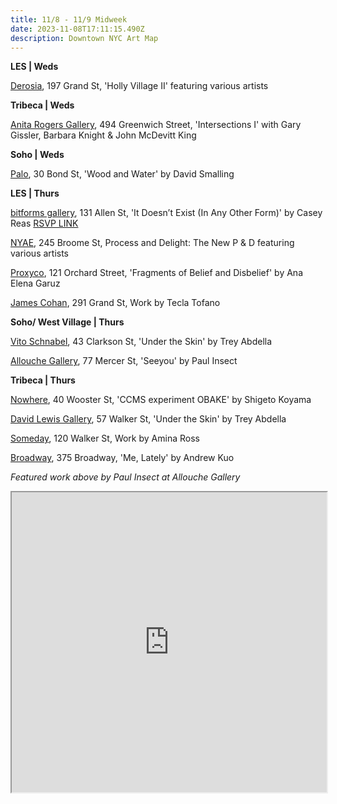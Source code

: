 ```yaml
---
title: 11/8 - 11/9 Midweek
date: 2023-11-08T17:11:15.490Z
description: Downtown NYC Art Map
---
```

**L﻿ES | Weds**

[Derosia](https://www.derosia.nyc/exhibitions/holly-village-ii), 197 Grand St, 'Holly Village II' featuring various artists

**Tribeca | Weds**

[Anita Rogers Gallery](https://www.anitarogersgallery.com/exhibitions/intersections-i), 494 Greenwich Street, 'Intersections I' with Gary Gissler, Barbara Knight & John McDevitt King

**S﻿oho | Weds**

[P﻿alo](https://www.palogallery.com/), 30 Bond St, 'Wood and Water' by David Smalling

**L﻿ES | Thurs**

[bitforms gallery](https://bitforms.art/), 131 Allen St, 'It Doesn’t Exist (In Any Other Form)' by Casey Reas [RSVP LINK](https://partiful.com/e/4LXRag9vo7nOm5NbIuey)

[NYAE](https://www.nyartistsequity.org/all-events/process-and-delight-the-new-p-amp-d), 245 Broome St, Process and Delight: The New P & D featuring various artists

[Proxyco](https://www.proxycogallery.com/fragments-of-belief-and-disbelief/), 121 Orchard Street, 'Fragments of Belief and Disbelief' by Ana Elena Garuz

[James Cohan](https://www.jamescohan.com/exhibitions/tecla-tofano), 291 Grand St, Work by Tecla Tofano

**S﻿oho/ West Village | Thurs**

[Vito Schnabel](https://www.vitoschnabel.com/exhibitions/trey-abdella), 43 Clarkson St, 'Under the Skin' by Trey Abdella

[Allouche Gallery](https://www.allouchegallery.com/exhibition/paul-insect-seeyou/?back=ago), 77 Mercer St, 'Seeyou' by Paul Insect

**T﻿ribeca | Thurs**

[Nowhere](https://www.nowhere-nyc.com/), 40 Wooster St, 'CCMS experiment OBAKE' by Shigeto Koyama 

[David Lewis Gallery](https://www.davidlewisgallery.com/exhibitions/trey-abdella-under-the-skin), 57 Walker St, 'Under the Skin' by Trey Abdella

[Someday](https://somedaygallery.com/soon), 120 Walker St, Work by Amina Ross

[Broadway](https://broadwaygallery.nyc/exhibitions/42-andrew-kuo-me-lately/), 375 Broadway, 'Me, Lately' by Andrew Kuo

*F﻿eatured work above by Paul Insect at Allouche Gallery*

<iframe src="https://www.google.com/maps/d/u/1/embed?mid=1uJizmqMcFc78ALJ8ujMmc9dZ0SXvXD4&ehbc=2E312F" width="100%" height="480"></iframe>